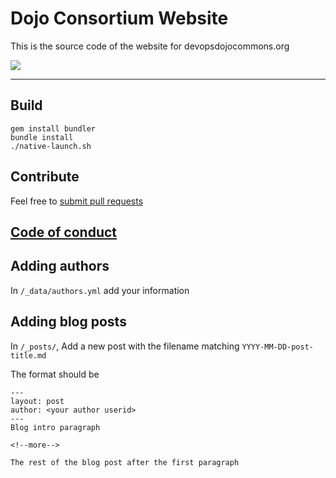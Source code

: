 # Dojo Consortium Website

This is the source code of the website for devopsdojocommons.org

<a href="https://travis-ci.org/github/devopsdojoconsortium/devopsdojoconsortium.github.io/builds"><img src="https://travis-ci.org/devopsdojoconsortium/devopsdojoconsortium.github.io.svg?branch=release"></a>

---

## Build

```
gem install bundler
bundle install
./native-launch.sh
```

## Contribute

Feel free to [submit pull requests](./CONTRIBUTING.MD)

## [Code of conduct](CODE_OF_CONDUCT.md)

## Adding authors

In `/_data/authors.yml` add your information

## Adding blog posts

In `/_posts/`, Add a new post with the filename matching
`YYYY-MM-DD-post-title.md`

The format should be

```
---
layout: post
author: <your author userid>
---
Blog intro paragraph

<!--more-->

The rest of the blog post after the first paragraph
```
